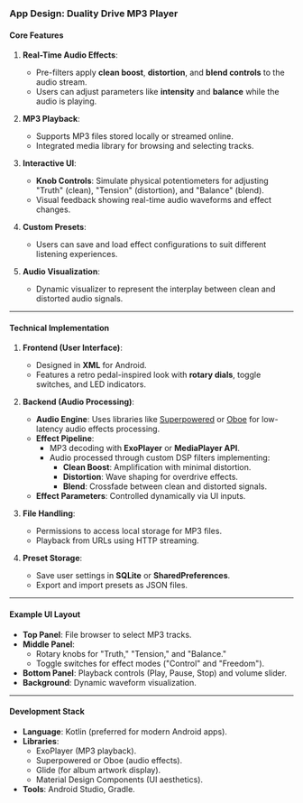### **App Design: Duality Drive MP3 Player**
#### **Core Features**
1. **Real-Time Audio Effects**:
   - Pre-filters apply **clean boost**, **distortion**, and **blend controls** to the audio stream.
   - Users can adjust parameters like **intensity** and **balance** while the audio is playing.

2. **MP3 Playback**:
   - Supports MP3 files stored locally or streamed online.
   - Integrated media library for browsing and selecting tracks.

3. **Interactive UI**:
   - **Knob Controls**: Simulate physical potentiometers for adjusting "Truth" (clean), "Tension" (distortion), and "Balance" (blend).
   - Visual feedback showing real-time audio waveforms and effect changes.

4. **Custom Presets**:
   - Users can save and load effect configurations to suit different listening experiences.

5. **Audio Visualization**:
   - Dynamic visualizer to represent the interplay between clean and distorted audio signals.

---

#### **Technical Implementation**
1. **Frontend (User Interface)**:
   - Designed in **XML** for Android.
   - Features a retro pedal-inspired look with **rotary dials**, toggle switches, and LED indicators.

2. **Backend (Audio Processing)**:
   - **Audio Engine**: Uses libraries like [Superpowered](https://superpowered.com/) or [Oboe](https://github.com/google/oboe) for low-latency audio effects processing.
   - **Effect Pipeline**:
     - MP3 decoding with **ExoPlayer** or **MediaPlayer API**.
     - Audio processed through custom DSP filters implementing:
       - **Clean Boost**: Amplification with minimal distortion.
       - **Distortion**: Wave shaping for overdrive effects.
       - **Blend**: Crossfade between clean and distorted signals.
   - **Effect Parameters**: Controlled dynamically via UI inputs.

3. **File Handling**:
   - Permissions to access local storage for MP3 files.
   - Playback from URLs using HTTP streaming.

4. **Preset Storage**:
   - Save user settings in **SQLite** or **SharedPreferences**.
   - Export and import presets as JSON files.

---

#### **Example UI Layout**
- **Top Panel**: File browser to select MP3 tracks.
- **Middle Panel**: 
  - Rotary knobs for "Truth," "Tension," and "Balance."
  - Toggle switches for effect modes ("Control" and "Freedom").
- **Bottom Panel**: Playback controls (Play, Pause, Stop) and volume slider.
- **Background**: Dynamic waveform visualization.

---

#### **Development Stack**
- **Language**: Kotlin (preferred for modern Android apps).
- **Libraries**:
  - ExoPlayer (MP3 playback).
  - Superpowered or Oboe (audio effects).
  - Glide (for album artwork display).
  - Material Design Components (UI aesthetics).
- **Tools**: Android Studio, Gradle.
